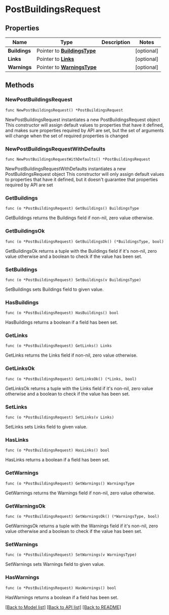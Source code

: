# PostBuildingsRequest

## Properties

Name | Type | Description | Notes
------------ | ------------- | ------------- | -------------
**Buildings** | Pointer to [**BuildingsType**](BuildingsType.md) |  | [optional] 
**Links** | Pointer to [**Links**](Links.md) |  | [optional] 
**Warnings** | Pointer to [**WarningsType**](WarningsType.md) |  | [optional] 

## Methods

### NewPostBuildingsRequest

`func NewPostBuildingsRequest() *PostBuildingsRequest`

NewPostBuildingsRequest instantiates a new PostBuildingsRequest object
This constructor will assign default values to properties that have it defined,
and makes sure properties required by API are set, but the set of arguments
will change when the set of required properties is changed

### NewPostBuildingsRequestWithDefaults

`func NewPostBuildingsRequestWithDefaults() *PostBuildingsRequest`

NewPostBuildingsRequestWithDefaults instantiates a new PostBuildingsRequest object
This constructor will only assign default values to properties that have it defined,
but it doesn't guarantee that properties required by API are set

### GetBuildings

`func (o *PostBuildingsRequest) GetBuildings() BuildingsType`

GetBuildings returns the Buildings field if non-nil, zero value otherwise.

### GetBuildingsOk

`func (o *PostBuildingsRequest) GetBuildingsOk() (*BuildingsType, bool)`

GetBuildingsOk returns a tuple with the Buildings field if it's non-nil, zero value otherwise
and a boolean to check if the value has been set.

### SetBuildings

`func (o *PostBuildingsRequest) SetBuildings(v BuildingsType)`

SetBuildings sets Buildings field to given value.

### HasBuildings

`func (o *PostBuildingsRequest) HasBuildings() bool`

HasBuildings returns a boolean if a field has been set.

### GetLinks

`func (o *PostBuildingsRequest) GetLinks() Links`

GetLinks returns the Links field if non-nil, zero value otherwise.

### GetLinksOk

`func (o *PostBuildingsRequest) GetLinksOk() (*Links, bool)`

GetLinksOk returns a tuple with the Links field if it's non-nil, zero value otherwise
and a boolean to check if the value has been set.

### SetLinks

`func (o *PostBuildingsRequest) SetLinks(v Links)`

SetLinks sets Links field to given value.

### HasLinks

`func (o *PostBuildingsRequest) HasLinks() bool`

HasLinks returns a boolean if a field has been set.

### GetWarnings

`func (o *PostBuildingsRequest) GetWarnings() WarningsType`

GetWarnings returns the Warnings field if non-nil, zero value otherwise.

### GetWarningsOk

`func (o *PostBuildingsRequest) GetWarningsOk() (*WarningsType, bool)`

GetWarningsOk returns a tuple with the Warnings field if it's non-nil, zero value otherwise
and a boolean to check if the value has been set.

### SetWarnings

`func (o *PostBuildingsRequest) SetWarnings(v WarningsType)`

SetWarnings sets Warnings field to given value.

### HasWarnings

`func (o *PostBuildingsRequest) HasWarnings() bool`

HasWarnings returns a boolean if a field has been set.


[[Back to Model list]](../README.md#documentation-for-models) [[Back to API list]](../README.md#documentation-for-api-endpoints) [[Back to README]](../README.md)


